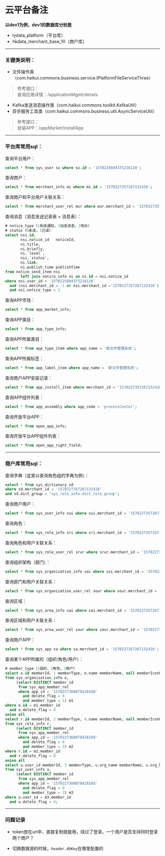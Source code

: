 # 云平台备注

**以dev1为例，dev1的数据库分别是**
- lydata_platform（平台库）
- hkdata_merchant_base_10（商户库）

---

### 关键类说明：

- 文件操作类（com.haikui.commons.business.service.IPlatformFileServiceThree）
> 参考接口：  
> 查询应用详情：/applicationMgmt/details

- Kafka发送消息操作类（com.haikui.commons.toolkit.KafkaUtil）
- 异步服务工具类（com.haikui.commons.business.util.AsyncServiceUtil）
> 参考接口：  
> 安装APP：/appMarket/installApp

---

### 平台库常用sql：

查询平台用户：
```sql
select * from sys_user su where su.id = '1570225604375216128';
```

查询商户：
```sql
select * from merchant_info mi where mi.id = '1570227357267132416';
```

查询商户和平台用户关联关系：
```sql
select * from merchant_user_rel mur where mur.merchant_id = '1570227357267132416';
```

查询消息（消息发送记录表 + 消息表）：
```sql
# notice_type（1系统通知，2动态消息，3待办）
# status（0未读，1已读）
select nsi.id,
       nsi.notice_id   noticeId,
       ni.title,
       ni.briefly,
       ni.`level`,
       nsi.`status`,
       ni.link,
       ni.publish_time publishTime
from notice_send_item nsi
       left join notice_info ni on ni.id = nsi.notice_id
where nsi.user_id = '1570225604375216128'
  and (nsi.merchant_id = -1 or nsi.merchant_id ='1570227357267132416')
  and nsi.notice_type = 2
```

查询APP市场：
```sql
select * from app_market_info;
```

查询APP类目：
```sql
select * from app_type_info;
```

查询APP所属类目：
```sql
select * from app_type_item where app_name = '新文件管理系统';
```

查询APP所属标签：
```sql
select * from app_label_item where app_name = '新文件管理系统';
```

查询商户APP安装记录：
```sql
select * from app_install_item where merchant_id = '1570227357267132416';
```

查询APP组件列表：
```sql
select * from app_assembly where app_code = 'processCenter';
```

查询开放平台APP：
```sql
select * from open_app_info;
```

查询开放平台APP组件列表：
```sql
select * from open_app_right_field;
```

---

### 商户库常用sql：

查询字典（这里以查询角色组的字典为例）：
```sql
select * from sys_dictionary sd
where sd.merchant_id = '1570227357267132416'
and sd.dict_group = 'sys_role_info.dict_role_group';
```

查询商户用户：
```sql
select * from sys_user_info sui where sui.merchant_id = '1570227357267132416';
```

查询角色：
```sql
select * from sys_role_info sri where sri.merchant_id = '1570227357267132416';
```

查询角色和用户关联关系：
```sql
select * from sys_role_user_rel srur where srur.merchant_id = '1570227357267132416';
```

查询组织架构（部门）：
```sql
select * from sys_organization_info soi where soi.merchant_id = '1570227357267132416';
```

查询部门和用户关联关系：
```sql
select * from sys_organization_user_rel sour where sour.merchant_id = '1570227357267132416';
```

查询区域：
```sql
select * from sys_area_info sai where sai.merchant_id = '1570227357267132416';
```

查询区域和用户关联关系：
```sql
select * from sys_area_user_rel saur where saur.merchant_id = '1570227357267132416';
```

查询商户APP：
```sql
select * from sys_app sa where sa.merchant_id = '1570227357267132416';
```

查询某个APP所属的（组织/角色/用户）：
```sql
# member_type（1组织，2角色，3用户）
select o.id memberId, 1 memberType, o.name memberName, null memberIconUrl
from sys_organization_info o,
     (select DISTINCT member_id
      from sys_app_member_rel
      where app_id = '1570227360878428160'
        and delete_flag = 0
        and member_type = 1) m1
where o.id = m1.member_id
  and o.delete_flag = 0
union all
select r.id memberId, 2 memberType, r.name memberName, null memberIconUrl
from sys_role_info r,
     (select DISTINCT member_id
      from sys_app_member_rel
      where app_id = '1570227360878428160'
        and delete_flag = 0
        and member_type = 2) m2
where r.id = m2.member_id
  and r.delete_flag = 0
union all
select u.user_id memberId, 3 memberType, u.org_name memberName, u.org_head_url memberIconUrl
from sys_user_info u,
     (select DISTINCT member_id
      from sys_app_member_rel
      where app_id = '1570227360878428160'
        and delete_flag = 0
        and member_type = 3) m3
where u.user_id = m3.member_id
  and u.delete_flag = 0;
```

---

### 问题记录

- token放在url中，直接复制就能用，绕过了登录。一个用户是否支持同时登录两个商户？

- 切换数据源的时候，`header.dbKey`在哪里配置的
